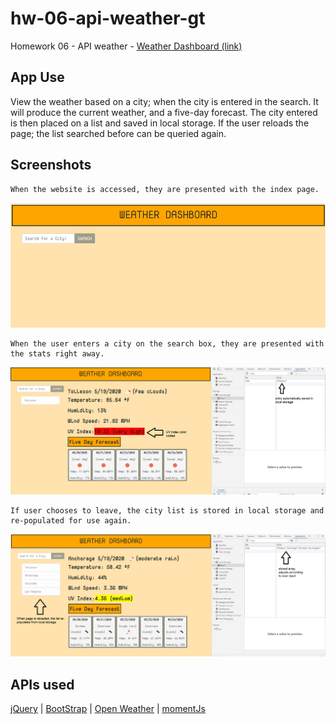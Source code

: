 # hw-06-api-weather-gt

Homework 06 - API weather -
[Weather Dashboard (link)](https://einobaka.github.io/hw-06-api-weather-gt/index.html)

## App Use

View the weather based on a city; when the city is entered in the search. It will produce the current weather, and a five-day forecast. The city entered is then placed on a list and saved in local storage. If the user reloads the page; the list searched before can be queried again.

## Screenshots

```
When the website is accessed, they are presented with the index page.
```
![Main page](./assets/index.png)

```
When the user enters a city on the search box, they are presented with the stats right away.
```
![First City Entry](./assets/cityenter.png)

```
If user chooses to leave, the city list is stored in local storage and re-populated for use again.
```
![More Cities Entered](./assets/morecities.png)

## APIs used

[jQuery](https://learn.jquery.com/) |
[BootStrap](https://www.getbootstrap.com) |
[Open Weather](https://www.openweathermap.org/) |
[momentJs](https://momentjs.com/)

